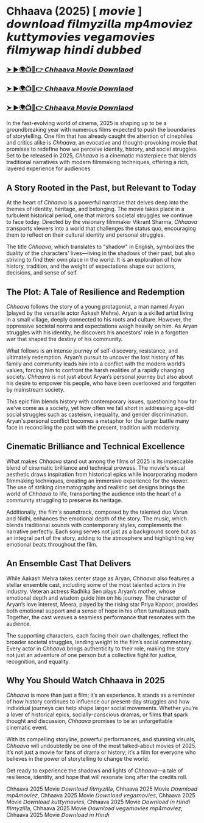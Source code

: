 # Chhaava (2025) [ 𝙢𝙤𝙫𝙞𝙚 ] 𝙙𝙤𝙬𝙣𝙡𝙤𝙖𝙙 𝙛𝙞𝙡𝙢𝙮𝙯𝙞𝙡𝙡𝙖 𝙢𝙥4𝙢𝙤𝙫𝙞𝙚𝙯 𝙠𝙪𝙩𝙩𝙮𝙢𝙤𝙫𝙞𝙚𝙨 𝙫𝙚𝙜𝙖𝙢𝙤𝙫𝙞𝙚𝙨 𝙛𝙞𝙡𝙢𝙮𝙬𝙖𝙥 𝙝𝙞𝙣𝙙𝙞 𝙙𝙪𝙗𝙗𝙚𝙙
<h3><a href="https://movieslink.short.gy/chhaava">➤ ►🌍📺📱👉 𝘾𝙝𝙝𝙖𝙖𝙫𝙖 𝙈𝙤𝙫𝙞𝙚 𝘿𝙤𝙬𝙣𝙡𝙖𝙤𝙙</a></h3>

<h3><a href="https://movieslink.short.gy/chhaava">➤ ►🌍📺📱👉 𝘾𝙝𝙝𝙖𝙖𝙫𝙖 𝙈𝙤𝙫𝙞𝙚 𝘿𝙤𝙬𝙣𝙡𝙖𝙤𝙙</a></h3>

<h3><a href="https://movieslink.short.gy/chhaava">➤ ►🌍📺📱👉 𝘾𝙝𝙝𝙖𝙖𝙫𝙖 𝙈𝙤𝙫𝙞𝙚 𝘿𝙤𝙬𝙣𝙡𝙖𝙤𝙙</a></h3>

In the fast-evolving world of cinema, 2025 is shaping up to be a groundbreaking year with numerous films expected to push the boundaries of storytelling. One film that has already caught the attention of cinephiles and critics alike is *Chhaava*, an evocative and thought-provoking movie that promises to redefine how we perceive identity, history, and social struggles. Set to be released in 2025, *Chhaava* is a cinematic masterpiece that blends traditional narratives with modern filmmaking techniques, offering a rich, layered experience for audiences

## A Story Rooted in the Past, but Relevant to Today

At the heart of *Chhaava* is a powerful narrative that delves deep into the themes of identity, heritage, and belonging. The movie takes place in a turbulent historical period, one that mirrors societal struggles we continue to face today. Directed by the visionary filmmaker Vikrant Sharma, *Chhaava* transports viewers into a world that challenges the status quo, encouraging them to reflect on their cultural identity and personal struggles.

The title *Chhaava*, which translates to "shadow" in English, symbolizes the duality of the characters’ lives—living in the shadows of their past, but also striving to find their own place in the world. It is an exploration of how history, tradition, and the weight of expectations shape our actions, decisions, and sense of self.

## The Plot: A Tale of Resilience and Redemption

*Chhaava* follows the story of a young protagonist, a man named Aryan (played by the versatile actor Aakash Mehra). Aryan is a skilled artist living in a small village, deeply connected to his roots and culture. However, the oppressive societal norms and expectations weigh heavily on him. As Aryan struggles with his identity, he discovers his ancestors' role in a forgotten war that shaped the destiny of his community.

What follows is an intense journey of self-discovery, resistance, and ultimately redemption. Aryan’s pursuit to uncover the lost history of his family and community leads him into a conflict with the modern world’s values, forcing him to confront the harsh realities of a rapidly changing society. *Chhaava* is not just about Aryan’s personal journey but also about his desire to empower his people, who have been overlooked and forgotten by mainstream society.

This epic film blends history with contemporary issues, questioning how far we’ve come as a society, yet how often we fall short in addressing age-old social struggles such as casteism, inequality, and gender discrimination. Aryan's personal conflict becomes a metaphor for the larger battle many face in reconciling the past with the present, tradition with modernity.

## Cinematic Brilliance and Technical Excellence

What makes *Chhaava* stand out among the films of 2025 is its impeccable blend of cinematic brilliance and technical prowess. The movie's visual aesthetic draws inspiration from historical epics while incorporating modern filmmaking techniques, creating an immersive experience for the viewer. The use of striking cinematography and realistic set designs brings the world of *Chhaava* to life, transporting the audience into the heart of a community struggling to preserve its heritage.

Additionally, the film's soundtrack, composed by the talented duo Varun and Nidhi, enhances the emotional depth of the story. The music, which blends traditional sounds with contemporary styles, complements the narrative perfectly. Each song serves not just as a background score but as an integral part of the story, adding to the atmosphere and highlighting key emotional beats throughout the film.

## An Ensemble Cast That Delivers

While Aakash Mehra takes center stage as Aryan, *Chhaava* also features a stellar ensemble cast, including some of the most talented actors in the industry. Veteran actress Radhika Sen plays Aryan’s mother, whose emotional depth and wisdom guide him on his journey. The character of Aryan’s love interest, Meera, played by the rising star Priya Kapoor, provides both emotional support and a sense of hope in his often tumultuous path. Together, the cast weaves a seamless performance that resonates with the audience.

The supporting characters, each facing their own challenges, reflect the broader societal struggles, lending weight to the film’s social commentary. Every actor in *Chhaava* brings authenticity to their role, making the story not just an adventure of one person but a collective fight for justice, recognition, and equality.

## Why You Should Watch Chhaava in 2025

*Chhaava* is more than just a film; it’s an experience. It stands as a reminder of how history continues to influence our present-day struggles and how individual journeys can help shape larger social movements. Whether you’re a lover of historical epics, socially-conscious dramas, or films that spark thought and discussion, *Chhaava* promises to be an unforgettable cinematic event.

With its compelling storyline, powerful performances, and stunning visuals, *Chhaava* will undoubtedly be one of the most talked-about movies of 2025. It’s not just a movie for fans of drama or history; it’s a film for everyone who believes in the power of storytelling to change the world.

Get ready to experience the shadows and lights of *Chhaava*—a tale of resilience, identity, and hope that will resonate long after the credits roll.

Chhaava 2025 Movie 𝘋𝘰𝘸𝘯𝘭𝘰𝘢𝘥 𝘧𝘪𝘭𝘮𝘺𝘻𝘪𝘭𝘭𝘢, Chhaava 2025 Movie 𝘋𝘰𝘸𝘯𝘭𝘰𝘢𝘥 𝘮𝘱4𝘮𝘰𝘷𝘪𝘦𝘻, Chhaava 2025 Movie 𝘋𝘰𝘸𝘯𝘭𝘰𝘢𝘥 𝘷𝘦𝘨𝘢𝘮𝘰𝘷𝘪𝘦𝘴, Chhaava 2025 Movie 𝘋𝘰𝘸𝘯𝘭𝘰𝘢𝘥 𝘬𝘶𝘵𝘵𝘺𝘮𝘰𝘷𝘪𝘦𝘴, Chhaava 2025 Movie 𝘋𝘰𝘸𝘯𝘭𝘰𝘢𝘥 𝘪𝘯 𝘏𝘪𝘯𝘥𝘪 𝘧𝘪𝘭𝘮𝘺𝘻𝘪𝘭𝘭𝘢, Chhaava 2025 Movie 𝘋𝘰𝘸𝘯𝘭𝘰𝘢𝘥 𝘷𝘦𝘨𝘢𝘮𝘰𝘷𝘪𝘦𝘴 𝘮𝘱4𝘮𝘰𝘷𝘪𝘦𝘻, Chhaava 2025 Movie 𝘋𝘰𝘸𝘯𝘭𝘰𝘢𝘥 𝘪𝘯 𝘏𝘪𝘯𝘥𝘪
 
